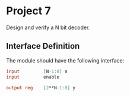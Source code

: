 # Project 7 
Design and verify a N bit decoder.

## Interface Definition
The module should have the following interface:

```verilog
input         [N-1:0] a  
input         enable

output reg    [2**N-1:0] y
```
